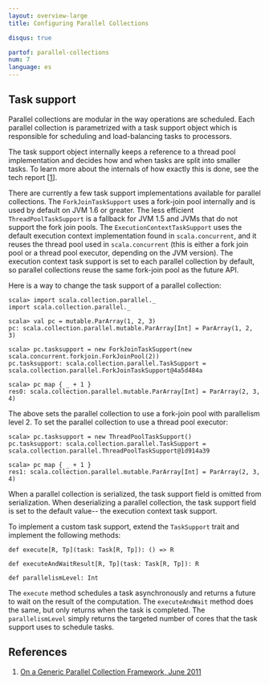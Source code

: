 ```yaml
---
layout: overview-large
title: Configuring Parallel Collections

disqus: true

partof: parallel-collections
num: 7
language: es
---
```


## Task support

Parallel collections are modular in the way operations are scheduled. Each
parallel collection is parametrized with a task support object which is
responsible for scheduling and load-balancing tasks to processors.

The task support object internally keeps a reference to a thread pool
implementation and decides how and when tasks are split into smaller tasks. To
learn more about the internals of how exactly this is done, see the tech
report \[[1][1]\].

There are currently a few task support implementations available for parallel
collections. The `ForkJoinTaskSupport` uses a fork-join pool internally and is
used by default on JVM 1.6 or greater. The less efficient
`ThreadPoolTaskSupport` is a fallback for JVM 1.5 and JVMs that do not support
the fork join pools. The `ExecutionContextTaskSupport` uses the default
execution context implementation found in `scala.concurrent`, and it reuses
the thread pool used in `scala.concurrent` (this is either a fork join pool or
a thread pool executor, depending on the JVM version). The execution context
task support is set to each parallel collection by default, so parallel
collections reuse the same fork-join pool as the future API.

Here is a way to change the task support of a parallel collection:

    scala> import scala.collection.parallel._
    import scala.collection.parallel._
    
    scala> val pc = mutable.ParArray(1, 2, 3)
    pc: scala.collection.parallel.mutable.ParArray[Int] = ParArray(1, 2, 3)
    
    scala> pc.tasksupport = new ForkJoinTaskSupport(new scala.concurrent.forkjoin.ForkJoinPool(2))
    pc.tasksupport: scala.collection.parallel.TaskSupport = scala.collection.parallel.ForkJoinTaskSupport@4a5d484a
    
    scala> pc map { _ + 1 }
    res0: scala.collection.parallel.mutable.ParArray[Int] = ParArray(2, 3, 4)

The above sets the parallel collection to use a fork-join pool with
parallelism level 2. To set the parallel collection to use a thread pool
executor:

    scala> pc.tasksupport = new ThreadPoolTaskSupport()
    pc.tasksupport: scala.collection.parallel.TaskSupport = scala.collection.parallel.ThreadPoolTaskSupport@1d914a39
    
    scala> pc map { _ + 1 }
    res1: scala.collection.parallel.mutable.ParArray[Int] = ParArray(2, 3, 4)

When a parallel collection is serialized, the task support field is omitted
from serialization. When deserializing a parallel collection, the task support
field is set to the default value-- the execution context task support.

To implement a custom task support, extend the `TaskSupport` trait and
implement the following methods:

    def execute[R, Tp](task: Task[R, Tp]): () => R
    
    def executeAndWaitResult[R, Tp](task: Task[R, Tp]): R
    
    def parallelismLevel: Int

The `execute` method schedules a task asynchronously and returns a future to
wait on the result of the computation. The `executeAndWait` method does the
same, but only returns when the task is completed. The `parallelismLevel`
simply returns the targeted number of cores that the task support uses to
schedule tasks.


## References

1. [On a Generic Parallel Collection Framework, June 2011][1]

  [1]: http://infoscience.epfl.ch/record/165523/files/techrep.pdf "parallel-collections"
